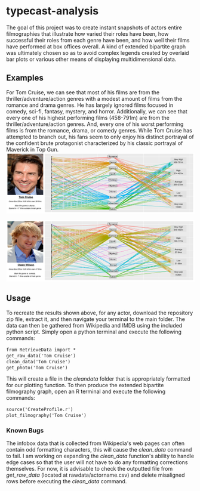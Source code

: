 # typecast-analysis
The goal of this project was to create instant snapshots of actors entire filmographies that illustrate how varied their roles have been, how successful their roles from each genre have been, and how well their films have performed at box offices overall. A kind of extended bipartite graph was ultimately chosen so as to avoid complex legends created by overlaid bar plots or various other means of displaying multidimensional data.



## Examples
For Tom Cruise, we can see that most of his films are from the thriller/adventure/action genres with a modest amount of films from the romance and drama genres. He has largely ignored films focused in comedy, sci-fi, fantasy, mystery, and horror. Additionally, we can see that every one of his highest performing films (458-791m) are from the thriller/adventure/action genres. And, every one of his worst performing films is from the romance, drama, or comedy genres. While Tom Cruise has attempted to branch out, his fans seem to only enjoy his distinct portrayal of the confident brute protagonist characterized by his classic portrayal of Maverick in Top Gun.
![alt text](output/TomCruise.png "")


![alt text](output/OwenWilson.png "")

## Usage
To recreate the results shown above, for any actor, download the repository zip file, extract it, and then navigate your terminal to the main folder. The data can then be gathered from Wikipedia and IMDB using the included python script. Simply open a python terminal and execute the following commands:
````
from RetrieveData import *
get_raw_data('Tom Cruise')
clean_data('Tom Cruise')
get_photo('Tom Cruise')
````
This will create a file in the *cleandata* folder that is appropriately formatted for our plotting function. To then produce the extended bipartite filmography graph, open an R terminal and execute the following commands:
````
source('CreateProfile.r')
plot_filmography('Tom Cruise')
````
### Known Bugs
The infobox data that is collected from Wikipedia's web pages can often contain odd formatting characters, this will cause the *clean_data* command to fail. I am working on expanding the *clean_data* function's ability to handle edge cases so that the user will not have to do any formatting corrections themselves. For now, it is advisable to check the outputted file from *get_raw_data* (located at rawdata/actorname.csv) and delete misaligned rows before executing the *clean_data* command. 

